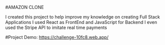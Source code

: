 #AMAZON CLONE

I created this project to help improve my knowledge on creating Full Stack Applications
I used React as FrontEnd and JavaScript for Backend
I even used the Stripe API to imitate real time payments

#Project Demo: https://challenge-10fc8.web.app/
